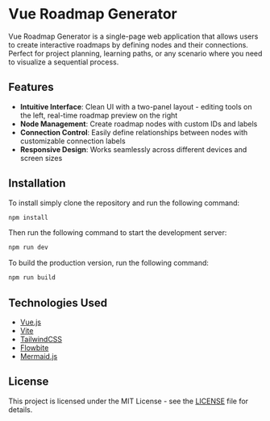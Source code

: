 # Vue Roadmap Generator
Vue Roadmap Generator is a single-page web application that allows users to create interactive roadmaps by defining nodes and their connections. Perfect for project planning, learning paths, or any scenario where you need to visualize a sequential process.

## Features
- **Intuitive Interface**: Clean UI with a two-panel layout - editing tools on the left, real-time roadmap preview on the right
- **Node Management**: Create roadmap nodes with custom IDs and labels
- **Connection Control**: Easily define relationships between nodes with customizable connection labels
- **Responsive Design**: Works seamlessly across different devices and screen sizes

## Installation
To install simply clone the repository and run the following command:

```bash
npm install
```

Then run the following command to start the development server:

```bash
npm run dev
```

To build the production version, run the following command:

```bash
npm run build
```

## Technologies Used
- [Vue.js](https://vuejs.org/)
- [Vite](https://vitejs.dev/)
- [TailwindCSS](https://tailwindcss.com/)
- [Flowbite](https://flowbite.com/)
- [Mermaid.js](https://mermaid-js.org/)


## License
This project is licensed under the MIT License - see the [LICENSE](https://github.com/awaluddinkasim/roadmap-generator/blob/main/LICENSE.md) file for details.


